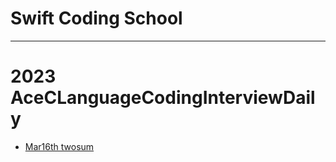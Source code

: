 # Swift Coding School
*****************************************************************************************************************************************************************
# 2023 AceCLanguageCodingInterviewDaily
- [Mar16th twosum](https://github.com/XuyingSwift/SwiftCodingSchool/blob/main/CI_Questions/3_13_two_sum.c)
